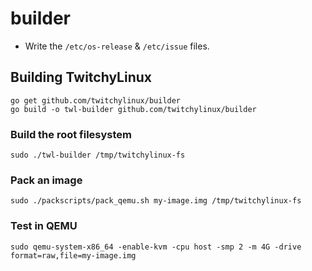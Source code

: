 # builder

 - Write the `/etc/os-release` & `/etc/issue` files.

## Building TwitchyLinux

```shell
go get github.com/twitchylinux/builder
go build -o twl-builder github.com/twitchylinux/builder
```

### Build the root filesystem

```shell
sudo ./twl-builder /tmp/twitchylinux-fs
```

### Pack an image

```shell
sudo ./packscripts/pack_qemu.sh my-image.img /tmp/twitchylinux-fs
```


### Test in QEMU

```shell
sudo qemu-system-x86_64 -enable-kvm -cpu host -smp 2 -m 4G -drive format=raw,file=my-image.img
```
